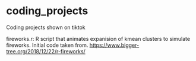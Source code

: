 # coding_projects
Coding projects shown on tiktok

fireworks.r: R script that animates expanision of kmean clusters to simulate fireworks. Initial code taken from. https://www.bigger-tree.org/2018/12/22/r-fireworks/
